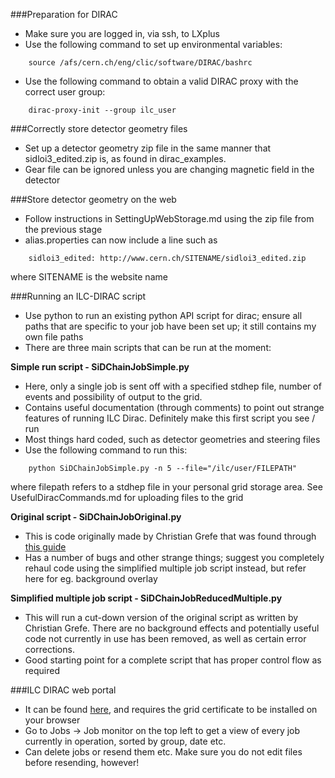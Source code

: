 ###Preparation for DIRAC
- Make sure you are logged in, via ssh, to LXplus</strong>
- Use the following command to set up environmental variables:
```
    source /afs/cern.ch/eng/clic/software/DIRAC/bashrc
```
- Use the following command to obtain a valid DIRAC proxy with the correct user group:
```
    dirac-proxy-init --group ilc_user
```
###Correctly store detector geometry files
- Set up a detector geometry zip file in the same manner that sidloi3\_edited.zip is, as found in dirac_examples. 
- Gear file can be ignored unless you are changing magnetic field in the detector

###Store detector geometry on the web
- Follow instructions in SettingUpWebStorage.md using the zip file from the previous stage
- alias.properties can now include a line such as 
```
    sidloi3_edited: http://www.cern.ch/SITENAME/sidloi3_edited.zip
```
where SITENAME is the website name

###Running an ILC-DIRAC script
- Use python to run an existing python API script for dirac; ensure all paths that are specific to your job have been set up; it still contains my own file paths
- There are three main scripts that can be run at the moment:

<strong>Simple run script - SiDChainJobSimple.py</strong>
- Here, only a single job is sent off with a specified stdhep file, number of events and possibility of output to the grid.
- Contains useful documentation (through comments) to point out strange features of running ILC Dirac. Definitely make this first script you see / run
- Most things hard coded, such as detector geometries and steering files
- Use the following command to run this:
```
    python SiDChainJobSimple.py -n 5 --file="/ilc/user/FILEPATH"
```
where filepath refers to a stdhep file in your personal grid storage area. See UsefulDiracCommands.md for uploading files to the grid

<strong>Original script - SiDChainJobOriginal.py</strong>
- This is code originally made by Christian Grefe that was found through [this guide](https://confluence.slac.stanford.edu/display/ilc/Running+LCSim+Analysis+Jobs+on+the+Grid+with+DIRAC)
- Has a number of bugs and other strange things; suggest you completely rehaul code using the simplified multiple job script instead, but refer here for eg. background overlay

<strong>Simplified multiple job script - SiDChainJobReducedMultiple.py</strong>
- This will run a cut-down version of the original script as written by Christian Grefe. There are no background effects and potentially useful code not currently in use has been removed, as well as certain error corrections.
- Good starting point for a complete script that has proper control flow as required

###ILC DIRAC web portal
- It can be found [here](https://ilcdirac.cern.ch/DIRAC/ILC-Production/ilc_user/jobs/JobMonitor/display), and requires the grid certificate to be installed on your browser
- Go to Jobs -> Job monitor on the top left to get a view of every job currently in operation, sorted by group, date etc.
- Can delete jobs or resend them etc. Make sure you do not edit files before resending, however!
